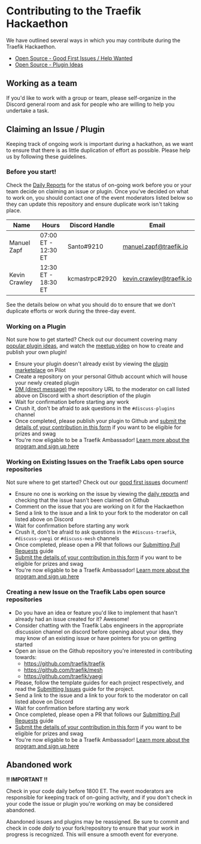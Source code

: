 # Contributing to the Traefik Hackaethon

We have outlined several ways in which you may contribute during the Traefik Hackaethon.

- [Open Source - Good First Issues / Help Wanted](/ISSUES.md)
- [Open Source - Plugin Ideas](/PLUGINS.md)

## Working as a team

If you'd like to work with a group or team, please self-organize in the Discord general room and ask for people who are willing to help you undertake a task.

## Claiming an Issue / Plugin

Keeping track of ongoing work is important during a hackathon, as we want to ensure that there is as little duplication of effort as possible. Please help us by following these guidelines.

### Before you start!

Check the [Daily Reports](/daily/README.md) for the status of on-going work before you or your team decide on claiming an issue or plugin. Once you've decided on what to work on, you should contact one of the event moderators listed below so they can update this repository and ensure duplicate work isn't taking place.

| Name          | Hours               | Discord Handle | Email                    |
|---------------|---------------------|----------------|--------------------------|
| Manuel Zapf   | 07:00 ET - 12:30 ET | Santo#9210     | manuel.zapf@traefik.io   |
| Kevin Crawley | 12:30 ET - 18:30 ET | kcmastrpc#2920 | kevin.crawley@traefik.io |

See the details below on what you should do to ensure that we don't duplicate efforts or work during the three-day event.

### Working on a Plugin

Not sure how to get started? Check out our document covering many [popular plugin ideas](/PLUGINS.md), and watch the [meetup video](https://traefik.io/resources/plugin-to-traefik-create-and-publish-your-own-middleware-3/) on how to create and publish your own plugin!

- Ensure your plugin doesn't already exist by viewing the [plugin marketplace](https://pilot.traefik.io/plugins) on Pilot
- Create a repository on your personal Github account which will house your newly created plugin
- [DM (direct message)](https://www.techjunkie.com/discord-dm-someone/) the repository URL to the moderator on call listed above on Discord with a short description of the plugin
- Wait for confirmation before starting any work
- Crush it, don't be afraid to ask questions in the `#discuss-plugins` channel
- Once completed, please publish your plugin to Github and [submit the details of your contribution in this form](https://forms.gle/DwGto9niCuxi84qM9) if you want to be eligible for prizes and swag
- You're now eligable to be a Traefik Ambassador! [Learn more about the program and sign up here](/AMBASSADORS.md)

### Working on Existing Issues on the Traefik Labs open source repositories

Not sure where to get started? Check out our [good first issues](/ISSUES.md) document!

- Ensure no one is working on the issue by viewing the [daily reports](/daily/README.md) and checking that the issue hasn't been claimed on Github
- Comment on the issue that you are working on it for the Hackaethon
- Send a link to the issue and a link to your fork to the moderator on call listed above on Discord
- Wait for confirmation before starting any work
- Crush it, don't be afraid to ask questions in the `#discuss-traefik`, `#discuss-yaegi` or `#discuss-mesh` channels
- Once completed, please open a PR that follows our [Submitting Pull Requests](https://doc.traefik.io/traefik/contributing/submitting-pull-requests/) guide
- [Submit the details of your contribution in this form](https://forms.gle/DwGto9niCuxi84qM9) if you want to be eligible for prizes and swag
- You're now eligable to be a Traefik Ambassador! [Learn more about the program and sign up here](/AMBASSADORS.md)

### Creating a new Issue on the Traefik Labs open source repositories

- Do you have an idea or feature you'd like to implement that hasn't already had an issue created for it? Awesome!
- Consider chatting with the Traefik Labs engineers in the appropriate discussion channel on discord before opening about your idea, they may know of an existing issue or have pointers for you on getting started
- Open an issue on the Github repository you're interested in contributing towards:
  - https://github.com/traefik/traefik
  - https://github.com/traefik/mesh
  - https://github.com/traefik/yaegi
- Please, follow the template guides for each project respectively, and read the [Submitting Issues](https://doc.traefik.io/traefik/contributing/submitting-issues/) guide for the project.
- Send a link to the issue and a link to your fork to the moderator on call listed above on Discord
- Wait for confirmation before starting any work
- Once completed, please open a PR that follows our [Submitting Pull Requests](https://doc.traefik.io/traefik/contributing/submitting-pull-requests/) guide
- [Submit the details of your contribution in this form](https://forms.gle/DwGto9niCuxi84qM9) if you want to be eligible for prizes and swag
- You're now eligable to be a Traefik Ambassador! [Learn more about the program and sign up here](/AMBASSADORS.md)

## Abandoned work

**!! IMPORTANT !!** 

Check in your code daily before 1800 ET. The event moderators are responsible for keeping track of on-going activity, and if you don't check in your code the issue or plugin you're working on may be considered abandoned.

Abandoned issues and plugins may be reassigned. Be sure to commit and check in code _daily_ to your fork/repository to ensure that your work in progress is recognized. This will ensure a smooth event for everyone.
